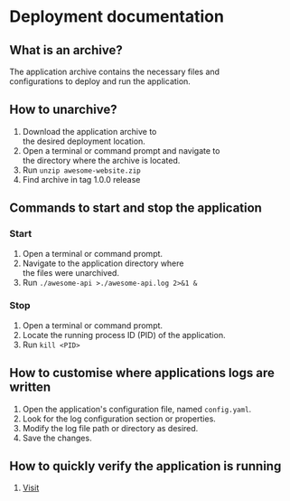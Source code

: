 # Deployment documentation

## What is an archive?

The application archive contains the necessary files and \
configurations to deploy and run the application.

## How to unarchive?

1. Download the application archive to \
the desired deployment location.
2. Open a terminal or command prompt and navigate to \
the directory where the archive is located.
3. Run `unzip awesome-website.zip`
4. Find archive in tag 1.0.0 release 

## Commands to start and stop the application

### Start

1. Open a terminal or command prompt.
2. Navigate to the application directory where \
the files were unarchived.
3. Run `./awesome-api >./awesome-api.log 2>&1 &`

### Stop

1. Open a terminal or command prompt.
2. Locate the running process ID (PID) of the application.
3. Run `kill <PID>`

## How to customise where applications logs are written

1. Open the application's configuration file, named `config.yaml`.
2. Look for the log configuration section or properties.
3. Modify the log file path or directory as desired.
4. Save the changes.

## How to quickly verify the application is running

1. [Visit](http://localhost:9999)
